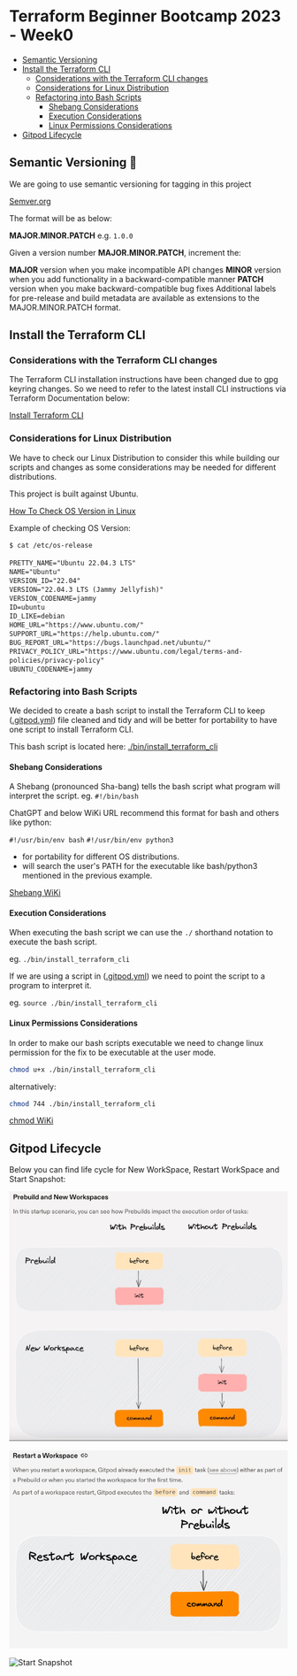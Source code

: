 # Terraform Beginner Bootcamp 2023 - Week0


- [Semantic Versioning](Week0.md#semantic-versioning-mage)
- [Install the Terraform CLI](#install-the-terraform-cli)
  * [Considerations with the Terraform CLI changes](#considerations-with-the-terraform-cli-changes)
  * [Considerations for Linux Distribution](#considerations-for-linux-distribution)
  * [Refactoring into Bash Scripts](#refactoring-into-bash-scripts)
    + [Shebang Considerations](#shebang-considerations)
    + [Execution Considerations](#execution-considerations)
    + [Linux Permissions Considerations](#linux-permissions-considerations)
- [Gitpod Lifecycle](#gitpod-lifecycle)


## Semantic Versioning :mage:

We are going to use semantic versioning for tagging in this project

[Semver.org](https://semver.org/)

The format will be as below:

**MAJOR.MINOR.PATCH** e.g. `1.0.0`

Given a version number **MAJOR.MINOR.PATCH**, increment the:

**MAJOR** version when you make incompatible API changes
**MINOR** version when you add functionality in a backward-compatible manner
**PATCH** version when you make backward-compatible bug fixes
Additional labels for pre-release and build metadata are available as extensions to the MAJOR.MINOR.PATCH format.

## Install the Terraform CLI

### Considerations with the Terraform CLI changes

The Terraform CLI installation instructions have been changed due to gpg keyring changes. So we need to refer to the latest install CLI instructions via Terraform Documentation below:

[Install Terraform CLI](https://developer.hashicorp.com/terraform/tutorials/aws-get-started/install-cli)


### Considerations for Linux Distribution

We have to check our Linux Distribution to consider this while building our scripts and changes as some considerations may be needed for different distributions.

This project is built against Ubuntu.

[How To Check OS Version in Linux](
https://www.cyberciti.biz/faq/how-to-check-os-version-in-linux-command-line/)

Example of checking OS Version:

```
$ cat /etc/os-release

PRETTY_NAME="Ubuntu 22.04.3 LTS"
NAME="Ubuntu"
VERSION_ID="22.04"
VERSION="22.04.3 LTS (Jammy Jellyfish)"
VERSION_CODENAME=jammy
ID=ubuntu
ID_LIKE=debian
HOME_URL="https://www.ubuntu.com/"
SUPPORT_URL="https://help.ubuntu.com/"
BUG_REPORT_URL="https://bugs.launchpad.net/ubuntu/"
PRIVACY_POLICY_URL="https://www.ubuntu.com/legal/terms-and-policies/privacy-policy"
UBUNTU_CODENAME=jammy
```

### Refactoring into Bash Scripts

We decided to create a bash script to install the Terraform CLI to keep ([.gitpod.yml](.gitpod.yml)) file cleaned and tidy and will be better for portability to have one script to install Terraform CLI.

This bash script is located here: [./bin/install_terraform_cli](./bin/install_terraform_cli)

#### Shebang Considerations

A Shebang (pronounced Sha-bang) tells the bash script what program will interpret the script. eg. `#!/bin/bash`

ChatGPT and below WiKi URL recommend this format for bash and others like python: 

`#!/usr/bin/env bash`
`#!/usr/bin/env python3`

- for portability for different OS distributions. 
-  will search the user's PATH for the executable like bash/python3 mentioned in the previous example.

[Shebang WiKi](https://en.wikipedia.org/wiki/Shebang_(Unix))

#### Execution Considerations

When executing the bash script we can use the `./` shorthand notation to execute the bash script.

eg. `./bin/install_terraform_cli`

If we are using a script in ([.gitpod.yml](.gitpod.yml)) we need to point the script to a program to interpret it.

eg. `source ./bin/install_terraform_cli`

#### Linux Permissions Considerations

In order to make our bash scripts executable we need to change linux permission for the fix to be executable at the user mode.

```sh
chmod u+x ./bin/install_terraform_cli
```

alternatively:

```sh
chmod 744 ./bin/install_terraform_cli
```

[chmod WiKi](https://en.wikipedia.org/wiki/Chmod)

## Gitpod Lifecycle

Below you can find life cycle for New WorkSpace, Restart WorkSpace and Start Snapshot:



![New WorkSpace](assets/Gitpod-execution-order-New.jpeg)

![Restart WorkSpace](../assets/Gitpdod-execution-order-Restart.png)

![Start Snapshot](../assets/Gitpdod-execution-order-StartSnapshot.png)


[](https://www.gitpod.io/docs/configure/workspaces/tasks)
[](https://www.gitpod.io/guides/gitpodify)

